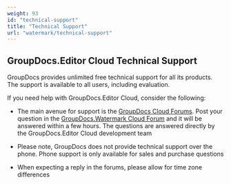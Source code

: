 ```yaml
---
weight: 93
id: "technical-support"
title: "Technical Support"
url: "watermark/technical-support"
---
```


## GroupDocs.Editor Cloud Technical Support ##



GroupDocs provides unlimited free technical support for all its products. The support is available to all users, including evaluation.

If you need help with GroupDocs.Editor Cloud, consider the following:

* The main avenue for support is the [GroupDocs Cloud Forums](http://forum.groupdocs.cloud/). Post your question in the [GroupDocs.Watermark Cloud Forum](https://forum.groupdocs.cloud/c/watermark) and it will be answered within a few hours. The questions are answered directly by the GroupDocs.Editor Cloud development team

* Please note, GroupDocs does not provide technical support over the phone. Phone support is only available for sales and purchase questions

* When expecting a reply in the forums, please allow for time zone differences